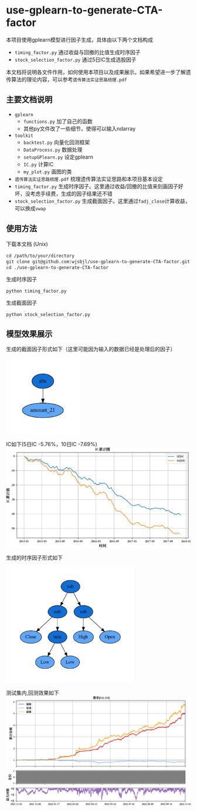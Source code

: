 # use-gplearn-to-generate-CTA-factor
本项目使用gplearn模型进行因子生成，具体由以下两个文档构成  
- `timing_factor.py` 通过收益与回撤的比值生成时序因子  
- `stock_selection_factor.py` 通过5日IC生成选股因子    

本文档将说明各文件作用，如何使用本项目以及成果展示。如果希望进一步了解遗传算法的理论内容，可以参考`遗传算法实证思路梳理.pdf`
<!-- 在适应度函数定义方面，本文档采用收益回撤比进行定义。如何根据遗传规划算法得到因子值投资的细节参见simple-backtest项目。   -->

## 主要文档说明
* `gplearn`
  * `functions.py` 加了自己的函数
  * 其他py文件改了一些细节，使得可以输入ndarray
* `toolkit`
  * `backtest.py` 向量化回测框架
  * `DataProcess.py` 数据处理
  * `setupGPlearn.py` 设定gplearn
  * `IC.py` 计算IC
  * `my_plot.py` 画图的类
* `遗传算法实证思路梳理.pdf` 梳理遗传算法实证思路和本项目基本设定
* `timing_factor.py` 生成时序因子。这里通过收益/回撤的比值来刻画因子好坏，没考虑手续费，生成的因子结果还不错  
* `stock_selection_factor.py` 生成截面因子。这里通过`fadj_close`计算收益，可以换成`vwap`

## 使用方法
下载本文档 (Unix)
```
cd /path/to/your/directory
git clone git@github.com:wjsbjl/use-gplearn-to-generate-CTA-factor.git
cd ./use-gplearn-to-generate-CTA-factor
```
生成时序因子
```
python timing_factor.py
```
生成截面因子
```
python stock_selection_factor.py
```

## 模型效果展示
生成的截面因子形式如下（这里可能因为输入的数据已经是处理后的因子）

<img src="result/factor/factor2.jpg" width="200">

IC如下(5日IC -5.76%，10日IC -7.69%)
![IC](result/plot/1因子IC图.jpg)

生成的时序因子形式如下

<img src="result/factor/factor1.jpg" width="350">

测试集内,回测效果如下
![回测效果](./result/backtest/%20[0.0,%200.0].png)

<!-- ## 版本说明
231127 `gplearn 1.0`
- 修改gplearn包，完成时序和选股因子生成

230831 `gplearn 2.0`
- 删去原有回测框架，改用更稳定的向量化回测
- 修改主文件形式和因子生成方法
- 曾经通过如下方法输入数据，在3.2被优化掉了
```Python
score_func_final = partial(score_func_basic, train_data=train_data)
score_func_final.__code__ = score_func_supplement.__code__
```

230303 `gplearn 1.0 `
- 基于简易的回测生成因子
- 预计单次回测及生成统计量运行时间为1.6s  
- 预计单次回测及生成统计量和图表运行时间为4.4s  

230215 通过input函数实现半自动化调参和结果保存，方便使用。
- 非常naive
- 预计单次回测及生成统计量运行时间为1.6s  
- 预计单次回测及生成统计量和图表运行时间为4.4s -->